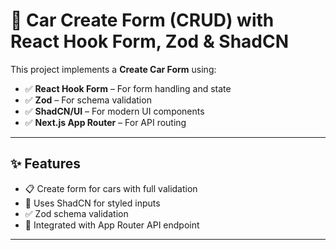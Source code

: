 # 🚗 Car Create Form (CRUD) with React Hook Form, Zod & ShadCN

This project implements a **Create Car Form** using:

- ✅ **React Hook Form** – For form handling and state
- ✅ **Zod** – For schema validation
- ✅ **ShadCN/UI** – For modern UI components
- ✅ **Next.js App Router** – For API routing


---

## ✨ Features

- 📋 Create form for cars with full validation
- 🎨 Uses ShadCN for styled inputs
- ✅ Zod schema validation
- 🔗 Integrated with App Router API endpoint

---

